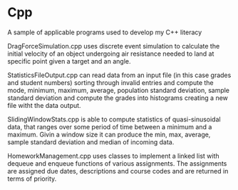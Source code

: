 # Cpp
A sample of applicable programs used to develop my C++ literacy

DragForceSimulation.cpp uses discrete event simulation to calculate the initial velocity of an object undergoing air resistance needed to land at specific point given a target and an angle.

StatisticsFileOutput.cpp can read data from an input file (in this case grades and student numbers) sorting through invalid entries
and compute the mode, minimum, maximum, average, population standard deviation, sample standard deviation and compute the grades
into histograms creating a new file witht the data output.

SlidingWindowStats.cpp is able to compute statistics of quasi-sinusoidal data, that ranges over some period of
time between a minimum and a maximum. Givin a window size it can produce the min, max, average, sample standard deviation and
median of incoming data.

HomeworkManagement.cpp uses classes to implement a linked list with dequeue and enqueue functions of various assignments. The
assignments are assigned due dates, descriptions and course codes and are returned in terms of priority.
